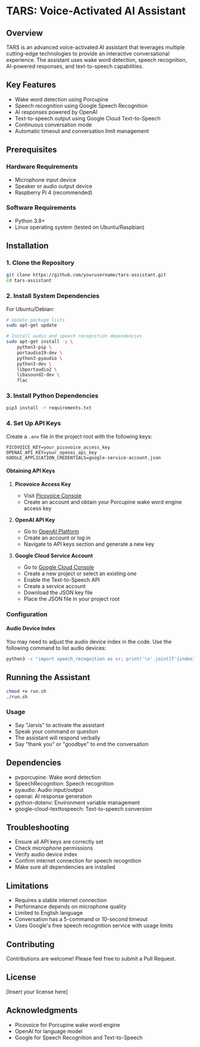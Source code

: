 # TARS: Voice-Activated AI Assistant

## Overview

TARS is an advanced voice-activated AI assistant that leverages multiple cutting-edge technologies to provide an interactive conversational experience. The assistant uses wake word detection, speech recognition, AI-powered responses, and text-to-speech capabilities.

## Key Features

- Wake word detection using Porcupine
- Speech recognition using Google Speech Recognition
- AI responses powered by OpenAI
- Text-to-speech output using Google Cloud Text-to-Speech
- Continuous conversation mode
- Automatic timeout and conversation limit management

## Prerequisites

### Hardware Requirements
- Microphone input device
- Speaker or audio output device
- Raspberry Pi 4 (recommended)

### Software Requirements
- Python 3.8+
- Linux operating system (tested on Ubuntu/Raspbian)

## Installation

### 1. Clone the Repository
```bash
git clone https://github.com/yourusername/tars-assistant.git
cd tars-assistant
```

### 2. Install System Dependencies
For Ubuntu/Debian:
```bash
# Update package lists
sudo apt-get update

# Install audio and speech recognition dependencies
sudo apt-get install -y \
    python3-pip \
    portaudio19-dev \
    python3-pyaudio \
    python3-dev \
    libportaudio2 \
    libasound2-dev \
    flac
```

### 3. Install Python Dependencies
```bash
pip3 install -r requirements.txt
```

### 4. Set Up API Keys

Create a `.env` file in the project root with the following keys:
```
PICOVOICE_KEY=your_picovoice_access_key
OPENAI_API_KEY=your_openai_api_key
GOOGLE_APPLICATION_CREDENTIALS=google-service-account.json
```

#### Obtaining API Keys

1. **Picovoice Access Key**
   - Visit [Picovoice Console](https://console.picovoice.ai/)
   - Create an account and obtain your Porcupine wake word engine access key

2. **OpenAI API Key**
   - Go to [OpenAI Platform](https://platform.openai.com/)
   - Create an account or log in
   - Navigate to API keys section and generate a new key

3. **Google Cloud Service Account**
   - Go to [Google Cloud Console](https://console.cloud.google.com/)
   - Create a new project or select an existing one
   - Enable the Text-to-Speech API
   - Create a service account
   - Download the JSON key file
   - Place the JSON file in your project root

### Configuration

#### Audio Device Index
You may need to adjust the audio device index in the code. Use the following command to list audio devices:
```bash
python3 -c "import speech_recognition as sr; print('\n'.join([f'{index}: {name}' for index, name in enumerate(sr.Microphone.list_microphone_names())]))"
```

## Running the Assistant

```bash
chmod +x run.sh
./run.sh
```

### Usage
- Say "Jarvis" to activate the assistant
- Speak your command or question
- The assistant will respond verbally
- Say "thank you" or "goodbye" to end the conversation

## Dependencies

- pvporcupine: Wake word detection
- SpeechRecognition: Speech recognition
- pyaudio: Audio input/output
- openai: AI response generation
- python-dotenv: Environment variable management
- google-cloud-texttospeech: Text-to-speech conversion

## Troubleshooting

- Ensure all API keys are correctly set
- Check microphone permissions
- Verify audio device index
- Confirm internet connection for speech recognition
- Make sure all dependencies are installed

## Limitations

- Requires a stable internet connection
- Performance depends on microphone quality
- Limited to English language
- Conversation has a 5-command or 10-second timeout
- Uses Google's free speech recognition service with usage limits

## Contributing

Contributions are welcome! Please feel free to submit a Pull Request.

## License

[Insert your license here]

## Acknowledgments

- Picovoice for Porcupine wake word engine
- OpenAI for language model
- Google for Speech Recognition and Text-to-Speech